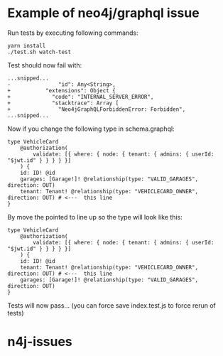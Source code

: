 # Example of neo4j/graphql issue

Run tests by executing following commands:
```
yarn install
./test.sh watch-test
```
Test should now fail with:
```
...snipped...
-               "id": Any<String>,
+           "extensions": Object {
+             "code": "INTERNAL_SERVER_ERROR",
+             "stacktrace": Array [
+               "Neo4jGraphQLForbiddenError: Forbidden",
...snipped...
```
Now if you change the following type in schema.graphql:
```
type VehicleCard
    @authorization(
        validate: [{ where: { node: { tenant: { admins: { userId: "$jwt.id" } } } } }]
    ) {
    id: ID! @id
    garages: [Garage!]! @relationship(type: "VALID_GARAGES", direction: OUT)
    tenant: Tenant! @relationship(type: "VEHICLECARD_OWNER", direction: OUT) # <---  this line
}
```

By move the pointed to line up so the type will look like this:
```
type VehicleCard
    @authorization(
        validate: [{ where: { node: { tenant: { admins: { userId: "$jwt.id" } } } } }]
    ) {
    id: ID! @id
    tenant: Tenant! @relationship(type: "VEHICLECARD_OWNER", direction: OUT) # <---  this line
    garages: [Garage!]! @relationship(type: "VALID_GARAGES", direction: OUT)
}
```
Tests will now pass...
(you can force save index.test.js to force rerun of tests)

# n4j-issues
